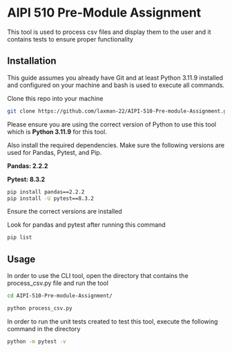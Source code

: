 # AIPI 510 Pre-Module Assignment

This tool is used to process csv files and display them to the user and it contains tests to ensure proper functionality

## Installation

This guide assumes you already have Git and at least Python 3.11.9 installed and configured on your machine and bash is used to execute all commands.

Clone this repo into your machine

```bash
git clone https://github.com/laxman-22/AIPI-510-Pre-module-Assignment.git

```

Please ensure you are using the correct version of Python to use this tool which is **Python 3.11.9** for this tool.

Also install the required dependencies. Make sure the following versions are used for Pandas, Pytest, and Pip.

**Pandas: 2.2.2**

**Pytest: 8.3.2**

```bash
pip install pandas==2.2.2
pip install -U pytest==8.3.2
```

Ensure the correct versions are installed

Look for pandas and pytest after running this command
```bash
pip list
```


## Usage

In order to use the CLI tool, open the directory that contains the process_csv.py file and run the tool

```bash
cd AIPI-510-Pre-module-Assignment/
```
```bash
python process_csv.py
```
In order to run the unit tests created to test this tool, execute the following command in the directory

```bash
python -m pytest -v
```

